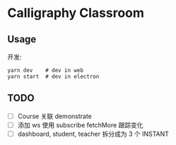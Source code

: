 # Calligraphy Classroom

## Usage

开发:

```
yarn dev    # dev in web
yarn start  # dev in electron
```

## TODO

- [ ] Course 关联 demonstrate
- [ ] 添加 ws 使用 subscribe fetchMore 跟踪变化
- [ ] dashboard, student, teacher 拆分成为 3 个 INSTANT
